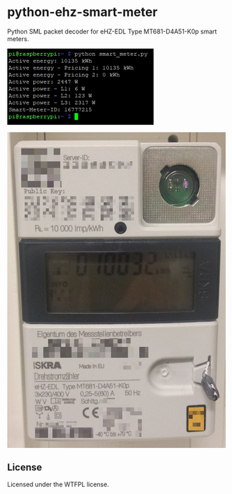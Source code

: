 # python-ehz-smart-meter
Python SML packet decoder for eHZ-EDL Type MT681-D4A51-K0p smart meters.

![alt text](https://raw.githubusercontent.com/ran-sama/python_ehz_smart_meter/master/smart_meter.png)

![alt text](https://raw.githubusercontent.com/ran-sama/python_ehz_smart_meter/master/smart_meter_box.png)

## License
Licensed under the WTFPL license.
